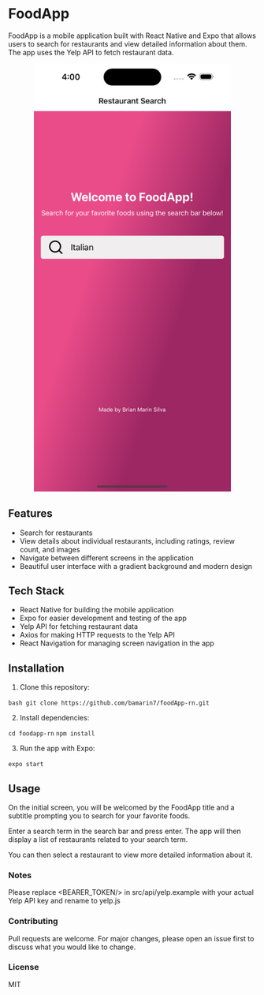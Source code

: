# FoodApp

FoodApp is a mobile application built with React Native and Expo that allows users to search for restaurants and view detailed information about them. The app uses the Yelp API to fetch restaurant data.

<div align="center">
  <img src="/assets/FoodApp_screen.png" alt="FoodApp" width="400" />
  <br />
</div>

## Features

- Search for restaurants
- View details about individual restaurants, including ratings, review count, and images
- Navigate between different screens in the application
- Beautiful user interface with a gradient background and modern design

## Tech Stack

- React Native for building the mobile application
- Expo for easier development and testing of the app
- Yelp API for fetching restaurant data
- Axios for making HTTP requests to the Yelp API
- React Navigation for managing screen navigation in the app

## Installation

1. Clone this repository:

`bash git clone https://github.com/bamarin7/foodApp-rn.git`

2. Install dependencies:

`cd foodapp-rn`
`npm install`

3. Run the app with Expo:

`expo start`

## Usage

On the initial screen, you will be welcomed by the FoodApp title and a subtitle prompting you to search for your favorite foods.

Enter a search term in the search bar and press enter. The app will then display a list of restaurants related to your search term.

You can then select a restaurant to view more detailed information about it.

### Notes

Please replace <BEARER_TOKEN/> in src/api/yelp.example with your actual Yelp API key and rename to yelp.js

### Contributing

Pull requests are welcome. For major changes, please open an issue first to discuss what you would like to change.

### License

MIT
